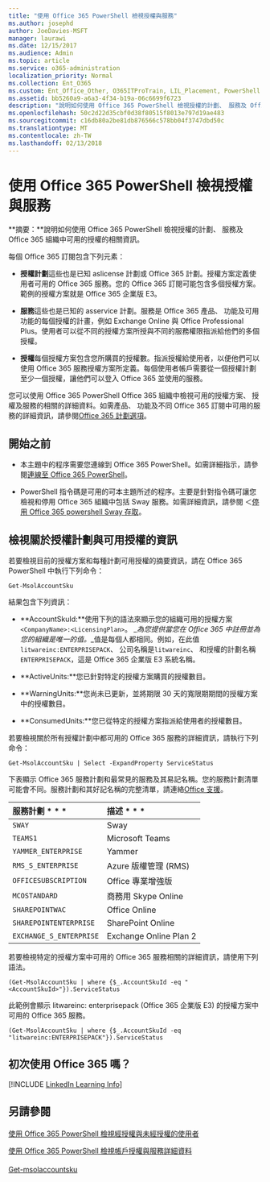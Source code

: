 ```yaml
---
title: "使用 Office 365 PowerShell 檢視授權與服務"
ms.author: josephd
author: JoeDavies-MSFT
manager: laurawi
ms.date: 12/15/2017
ms.audience: Admin
ms.topic: article
ms.service: o365-administration
localization_priority: Normal
ms.collection: Ent_O365
ms.custom: Ent_Office_Other, O365ITProTrain, LIL_Placement, PowerShell
ms.assetid: bb5260a9-a6a3-4f34-b19a-06c6699f6723
description: "說明如何使用 Office 365 PowerShell 檢視授權的計劃、 服務及 Office 365 組織中可用的授權的相關資訊。"
ms.openlocfilehash: 50c2d22d35cbf0d38f80515f8013e797d19ae483
ms.sourcegitcommit: c16db80a2be81db876566c578bb04f3747dbd50c
ms.translationtype: MT
ms.contentlocale: zh-TW
ms.lasthandoff: 02/13/2018
---
```

# <a name="view-licenses-and-services-with-office-365-powershell"></a>使用 Office 365 PowerShell 檢視授權與服務

**摘要：**說明如何使用 Office 365 PowerShell 檢視授權的計劃、 服務及 Office 365 組織中可用的授權的相關資訊。
  
每個 Office 365 訂閱包含下列元素：
- **授權計劃**這些也是已知 aslicense 計劃或 Office 365 計劃。授權方案定義使用者可用的 Office 365 服務。您的 Office 365 訂閱可能包含多個授權方案。範例的授權方案就是 Office 365 企業版 E3。
    
- **服務**這些也是已知的 asservice 計劃。服務是 Office 365 產品、 功能及可用功能的每個授權的計畫，例如 Exchange Online 與 Office Professional Plus。使用者可以從不同的授權方案所授與不同的服務權限指派給他們的多個授權。
    
- **授權**每個授權方案包含您所購買的授權數。指派授權給使用者，以便他們可以使用 Office 365 服務授權方案所定義。每個使用者帳戶需要從一個授權計劃至少一個授權，讓他們可以登入 Office 365 並使用的服務。
    
您可以使用 Office 365 PowerShell Office 365 組織中檢視可用的授權方案、 授權及服務的相關的詳細資料。如需產品、 功能及不同 Office 365 訂閱中可用的服務的詳細資訊，請參閱[Office 365 計劃選項](https://go.microsoft.com/fwlink/p/?LinkId=691147)。
## <a name="before-you-begin"></a>開始之前
<a name="RTT"> </a>

- 本主題中的程序需要您連線到 Office 365 PowerShell。如需詳細指示，請參閱[連線至 Office 365 PowerShell](connect-to-office-365-powershell.md)。
    
- PowerShell 指令碼是可用的可本主題所述的程序。主要是針對指令碼可讓您檢視和停用 Office 365 組織中包括 Sway 服務。如需詳細資訊，請參閱 ＜[停用 Office 365 powershell Sway 存取](disable-access-to-sway-with-office-365-powershell.md)。
    
## <a name="view-information-about-licensing-plans-and-the-available-licenses"></a>檢視關於授權計劃與可用授權的資訊
<a name="ShortVersion"> </a>

若要檢視目前的授權方案和每種計劃可用授權的摘要資訊，請在 Office 365 PowerShell 中執行下列命令：
  
```
Get-MsolAccountSku
```

結果包含下列資訊：
  
- **AccountSkuId:**使用下列的語法來顯示您的組織可用的授權方案`<CompanyName>:<LicensingPlan>`。 _<CompanyName>_為您提供當您在 Office 365 中註冊並為您的組織是唯一的值。_<LicensingPlan>_值是每個人都相同。例如，在此值`litwareinc:ENTERPRISEPACK`、 公司名稱是`litwareinc`、 和授權的計劃名稱`ENTERPRISEPACK`，這是 Office 365 企業版 E3 系統名稱。
    
- **ActiveUnits:**您已針對特定的授權方案購買的授權數目。
    
- **WarningUnits:**您尚未已更新，並將期限 30 天的寬限期期間的授權方案中的授權數目。
    
- **ConsumedUnits:**您已從特定的授權方案指派給使用者的授權數目。
    
若要檢視關於所有授權計劃中都可用的 Office 365 服務的詳細資訊，請執行下列命令：
  
```
Get-MsolAccountSku | Select -ExpandProperty ServiceStatus
```

下表顯示 Office 365 服務計劃和最常見的服務及其易記名稱。您的服務計劃清單可能會不同。服務計劃和其好記名稱的完整清單，請連絡[Office 支援](https://support.office.com/home/contact)。
  
|服務計劃 * * *|描述 * * *|
|:-----|:-----|
| `SWAY` <br/> |Sway  <br/> |
| `TEAMS1` <br/> |Microsoft Teams  <br/> |
| `YAMMER_ENTERPRISE` <br/> |Yammer  <br/> |
| `RMS_S_ENTERPRISE` <br/> |Azure 版權管理 (RMS)  <br/> |
| `OFFICESUBSCRIPTION` <br/> |Office 專業增強版  <br/> |
| `MCOSTANDARD` <br/> |商務用 Skype Online  <br/> |
| `SHAREPOINTWAC` <br/> |Office Online  <br/> |
| `SHAREPOINTENTERPRISE` <br/> |SharePoint Online  <br/> |
| `EXCHANGE_S_ENTERPRISE` <br/> |Exchange Online Plan 2  <br/> |
   
若要檢視特定的授權方案中可用的 Office 365 服務相關的詳細資訊，請使用下列語法。
  
```
(Get-MsolAccountSku | where {$_.AccountSkuId -eq " <AccountSkuId>"}).ServiceStatus
```

此範例會顯示 litwareinc: enterprisepack (Office 365 企業版 E3) 的授權方案中可用的 Office 365 服務。
  
```
(Get-MsolAccountSku | where {$_.AccountSkuId -eq "litwareinc:ENTERPRISEPACK"}).ServiceStatus
```

## <a name="new-to-office-365"></a>初次使用 Office 365 嗎？
<a name="ShortVersion"> </a>

[!INCLUDE [LinkedIn Learning Info](../common/office/linkedin-learning-info.md)]
   
## <a name="see-also"></a>另請參閱
<a name="ShortVersion"> </a>

#### 

[使用 Office 365 PowerShell 檢視經授權與未經授權的使用者](view-licensed-and-unlicensed-users-with-office-365-powershell.md)
  
[使用 Office 365 PowerShell 檢視帳戶授權與服務詳細資料](view-account-license-and-service-details-with-office-365-powershell.md)
#### 

[Get-msolaccountsku](https://go.microsoft.com/fwlink/p/?LinkId=691549)


